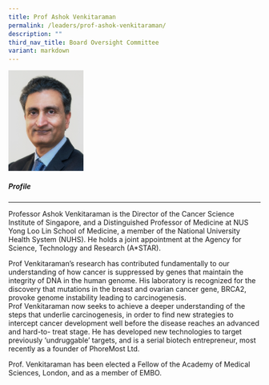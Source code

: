 ```yaml
---
title: Prof Ashok Venkitaraman
permalink: /leaders/prof-ashok-venkitaraman/
description: ""
third_nav_title: Board Oversight Committee
variant: markdown
---
```

<img style="width:150px" src="/images/Leaders/professor%20ashok%20venkitaraman.png">

##### Profile

* * *

Professor Ashok&nbsp;Venkitaraman&nbsp;is the Director of the Cancer Science Institute of Singapore, and a Distinguished Professor of Medicine at NUS Yong Loo Lin School of Medicine, a member of the National University Health System (NUHS). He holds a joint appointment at the Agency for Science, Technology and Research (A\*STAR).&nbsp;

Prof&nbsp;Venkitaraman’s&nbsp;research has contributed fundamentally to our understanding of how cancer is suppressed by genes that&nbsp;maintain&nbsp;the integrity of DNA in the human genome. His laboratory is recognized for the discovery that mutations in the breast and ovarian cancer gene, BRCA2, provoke genome instability leading to carcinogenesis. Prof&nbsp;Venkitaraman&nbsp;now&nbsp;seeks&nbsp;to achieve a deeper understanding of the steps that underlie carcinogenesis,&nbsp;in order to&nbsp;find new strategies to intercept cancer development well before the disease reaches an advanced and hard-to- treat stage. He has developed&nbsp;new technologies&nbsp;to target previously ‘undruggable’ targets, and is a serial biotech entrepreneur, most recently as a founder of&nbsp;PhoreMost&nbsp;Ltd.&nbsp;

Prof.&nbsp;Venkitaraman&nbsp;has been elected a Fellow of the Academy of Medical Sciences, London, and as a member of EMBO.